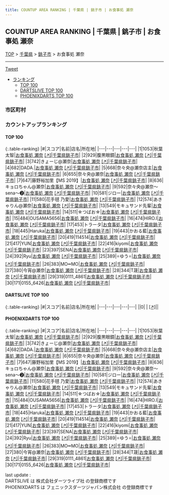 ```yaml
---
title: COUNTUP AREA RANKING | 千葉県 | 銚子市 | お食事処 瀬奈
---
```

## COUNTUP AREA RANKING | 千葉県 | 銚子市 | お食事処 瀬奈

[TOP](/darts/rank/) > [千葉県](/darts/rank/千葉県/) > [銚子市](/darts/rank/千葉県/銚子市/) > お食事処 瀬奈

___

<a href="https://twitter.com/share?ref_src=twsrc%5Etfw" data-text="COUNTUP AREA RANKING | 千葉県銚子市お食事処 瀬奈" class="twitter-share-button" data-hashtags="DARTSLIVE,PHOENIXDARTS,darts,ダーツ" data-show-count="false">Tweet</a>

* [ランキング](#カウントアップランキング)
    * [TOP 100](#top-100)
    * [DARTSLIVE TOP 100](#dartslive-top-100)
    * [PHOENIXDARTS TOP 100](#phoenixdarts-top-100)

### 市区町村

<ul>

</ul>

### カウントアップランキング

#### TOP 100



{:.table-ranking}
|#|スコア|名前|店名|所在地|
|---|---|---|---|---|
|1|1053|<span class="rank-name-pd"><span class="pro-icon-pd"></span>秋葉 太智</span>|<a href="/darts/rank/shops/93838.html">お食事処 瀬奈</a> <a href="https://vs.phoenixdarts.com/jp/shop/shopDetailInfo/s_93838?s_seq=93838">[↗]</a>|<a href="/darts/rank/千葉県/銚子市">千葉県銚子市</a>|
|2|929|<span class="rank-name-pd">腹黒眼鏡</span>|<a href="/darts/rank/shops/93838.html">お食事処 瀬奈</a> <a href="https://vs.phoenixdarts.com/jp/shop/shopDetailInfo/s_93838?s_seq=93838">[↗]</a>|<a href="/darts/rank/千葉県/銚子市">千葉県銚子市</a>|
|3|742|<span class="rank-name-pd">きょーじ@瀬奈</span>|<a href="/darts/rank/shops/93838.html">お食事処 瀬奈</a> <a href="https://vs.phoenixdarts.com/jp/shop/shopDetailInfo/s_93838?s_seq=93838">[↗]</a>|<a href="/darts/rank/千葉県/銚子市">千葉県銚子市</a>|
|4|682|<span class="rank-name-pd">DADA.</span>|<a href="/darts/rank/shops/93838.html">お食事処 瀬奈</a> <a href="https://vs.phoenixdarts.com/jp/shop/shopDetailInfo/s_93838?s_seq=93838">[↗]</a>|<a href="/darts/rank/千葉県/銚子市">千葉県銚子市</a>|
|5|668|<span class="rank-name-pd">奈々央@瀬奈店主</span>|<a href="/darts/rank/shops/93838.html">お食事処 瀬奈</a> <a href="https://vs.phoenixdarts.com/jp/shop/shopDetailInfo/s_93838?s_seq=93838">[↗]</a>|<a href="/darts/rank/千葉県/銚子市">千葉県銚子市</a>|
|6|655|<span class="rank-name-pd">奈々央@瀬奈</span>|<a href="/darts/rank/shops/93838.html">お食事処 瀬奈</a> <a href="https://vs.phoenixdarts.com/jp/shop/shopDetailInfo/s_93838?s_seq=93838">[↗]</a>|<a href="/darts/rank/千葉県/銚子市">千葉県銚子市</a>|
|7|647|<span class="rank-name-pd">藤野裕加里【MS 2019】</span>|<a href="/darts/rank/shops/93838.html">お食事処 瀬奈</a> <a href="https://vs.phoenixdarts.com/jp/shop/shopDetailInfo/s_93838?s_seq=93838">[↗]</a>|<a href="/darts/rank/千葉県/銚子市">千葉県銚子市</a>|
|8|636|<span class="rank-name-pd">キョロちゃん@瀬奈</span>|<a href="/darts/rank/shops/93838.html">お食事処 瀬奈</a> <a href="https://vs.phoenixdarts.com/jp/shop/shopDetailInfo/s_93838?s_seq=93838">[↗]</a>|<a href="/darts/rank/千葉県/銚子市">千葉県銚子市</a>|
|9|592|<span class="rank-name-pd">奈々央@瀬奈～sena～❷</span>|<a href="/darts/rank/shops/93838.html">お食事処 瀬奈</a> <a href="https://vs.phoenixdarts.com/jp/shop/shopDetailInfo/s_93838?s_seq=93838">[↗]</a>|<a href="/darts/rank/千葉県/銚子市">千葉県銚子市</a>|
|10|581|<span class="rank-name-pd">ジロー</span>|<a href="/darts/rank/shops/93838.html">お食事処 瀬奈</a> <a href="https://vs.phoenixdarts.com/jp/shop/shopDetailInfo/s_93838?s_seq=93838">[↗]</a>|<a href="/darts/rank/千葉県/銚子市">千葉県銚子市</a>|
|11|580|<span class="rank-name-pd">花手毬 乃愛</span>|<a href="/darts/rank/shops/93838.html">お食事処 瀬奈</a> <a href="https://vs.phoenixdarts.com/jp/shop/shopDetailInfo/s_93838?s_seq=93838">[↗]</a>|<a href="/darts/rank/千葉県/銚子市">千葉県銚子市</a>|
|12|574|<span class="rank-name-pd">あきゃりん@瀬奈</span>|<a href="/darts/rank/shops/93838.html">お食事処 瀬奈</a> <a href="https://vs.phoenixdarts.com/jp/shop/shopDetailInfo/s_93838?s_seq=93838">[↗]</a>|<a href="/darts/rank/千葉県/銚子市">千葉県銚子市</a>|
|13|549|<span class="rank-name-pd">モキュサンド先輩</span>|<a href="/darts/rank/shops/93838.html">お食事処 瀬奈</a> <a href="https://vs.phoenixdarts.com/jp/shop/shopDetailInfo/s_93838?s_seq=93838">[↗]</a>|<a href="/darts/rank/千葉県/銚子市">千葉県銚子市</a>|
|14|511|<span class="rank-name-pd">☆つばお☆</span>|<a href="/darts/rank/shops/93838.html">お食事処 瀬奈</a> <a href="https://vs.phoenixdarts.com/jp/shop/shopDetailInfo/s_93838?s_seq=93838">[↗]</a>|<a href="/darts/rank/千葉県/銚子市">千葉県銚子市</a>|
|15|484|<span class="rank-name-pd">OUSAMA5656</span>|<a href="/darts/rank/shops/93838.html">お食事処 瀬奈</a> <a href="https://vs.phoenixdarts.com/jp/shop/shopDetailInfo/s_93838?s_seq=93838">[↗]</a>|<a href="/darts/rank/千葉県/銚子市">千葉県銚子市</a>|
|16|474|<span class="rank-name-pd">HIRO.I</span>|<a href="/darts/rank/shops/93838.html">お食事処 瀬奈</a> <a href="https://vs.phoenixdarts.com/jp/shop/shopDetailInfo/s_93838?s_seq=93838">[↗]</a>|<a href="/darts/rank/千葉県/銚子市">千葉県銚子市</a>|
|17|453|<span class="rank-name-pd">トラータ</span>|<a href="/darts/rank/shops/93838.html">お食事処 瀬奈</a> <a href="https://vs.phoenixdarts.com/jp/shop/shopDetailInfo/s_93838?s_seq=93838">[↗]</a>|<a href="/darts/rank/千葉県/銚子市">千葉県銚子市</a>|
|18|445|<span class="rank-name-pd">Haruka</span>|<a href="/darts/rank/shops/93838.html">お食事処 瀬奈</a> <a href="https://vs.phoenixdarts.com/jp/shop/shopDetailInfo/s_93838?s_seq=93838">[↗]</a>|<a href="/darts/rank/千葉県/銚子市">千葉県銚子市</a>|
|19|443|<span class="rank-name-pd">かおる藍</span>|<a href="/darts/rank/shops/93838.html">お食事処 瀬奈</a> <a href="https://vs.phoenixdarts.com/jp/shop/shopDetailInfo/s_93838?s_seq=93838">[↗]</a>|<a href="/darts/rank/千葉県/銚子市">千葉県銚子市</a>|
|20|419|<span class="rank-name-pd">114514</span>|<a href="/darts/rank/shops/93838.html">お食事処 瀬奈</a> <a href="https://vs.phoenixdarts.com/jp/shop/shopDetailInfo/s_93838?s_seq=93838">[↗]</a>|<a href="/darts/rank/千葉県/銚子市">千葉県銚子市</a>|
|21|417|<span class="rank-name-pd">YUN</span>|<a href="/darts/rank/shops/93838.html">お食事処 瀬奈</a> <a href="https://vs.phoenixdarts.com/jp/shop/shopDetailInfo/s_93838?s_seq=93838">[↗]</a>|<a href="/darts/rank/千葉県/銚子市">千葉県銚子市</a>|
|22|416|<span class="rank-name-pd">kiyomi</span>|<a href="/darts/rank/shops/93838.html">お食事処 瀬奈</a> <a href="https://vs.phoenixdarts.com/jp/shop/shopDetailInfo/s_93838?s_seq=93838">[↗]</a>|<a href="/darts/rank/千葉県/銚子市">千葉県銚子市</a>|
|23|397|<span class="rank-name-pd">SENA</span>|<a href="/darts/rank/shops/93838.html">お食事処 瀬奈</a> <a href="https://vs.phoenixdarts.com/jp/shop/shopDetailInfo/s_93838?s_seq=93838">[↗]</a>|<a href="/darts/rank/千葉県/銚子市">千葉県銚子市</a>|
|24|392|<span class="rank-name-pd">Ryu</span>|<a href="/darts/rank/shops/93838.html">お食事処 瀬奈</a> <a href="https://vs.phoenixdarts.com/jp/shop/shopDetailInfo/s_93838?s_seq=93838">[↗]</a>|<a href="/darts/rank/千葉県/銚子市">千葉県銚子市</a>|
|25|389|<span class="rank-name-pd">⭐️ゆう⭐️</span>|<a href="/darts/rank/shops/93838.html">お食事処 瀬奈</a> <a href="https://vs.phoenixdarts.com/jp/shop/shopDetailInfo/s_93838?s_seq=93838">[↗]</a>|<a href="/darts/rank/千葉県/銚子市">千葉県銚子市</a>|
|26|383|<span class="rank-name-pd">MO➖MO</span>|<a href="/darts/rank/shops/93838.html">お食事処 瀬奈</a> <a href="https://vs.phoenixdarts.com/jp/shop/shopDetailInfo/s_93838?s_seq=93838">[↗]</a>|<a href="/darts/rank/千葉県/銚子市">千葉県銚子市</a>|
|27|380|<span class="rank-name-pd">今宵@瀬奈</span>|<a href="/darts/rank/shops/93838.html">お食事処 瀬奈</a> <a href="https://vs.phoenixdarts.com/jp/shop/shopDetailInfo/s_93838?s_seq=93838">[↗]</a>|<a href="/darts/rank/千葉県/銚子市">千葉県銚子市</a>|
|28|344|<span class="rank-name-pd">T晟</span>|<a href="/darts/rank/shops/93838.html">お食事処 瀬奈</a> <a href="https://vs.phoenixdarts.com/jp/shop/shopDetailInfo/s_93838?s_seq=93838">[↗]</a>|<a href="/darts/rank/千葉県/銚子市">千葉県銚子市</a>|
|29|319|<span class="rank-name-pd">0111_4861</span>|<a href="/darts/rank/shops/93838.html">お食事処 瀬奈</a> <a href="https://vs.phoenixdarts.com/jp/shop/shopDetailInfo/s_93838?s_seq=93838">[↗]</a>|<a href="/darts/rank/千葉県/銚子市">千葉県銚子市</a>|
|30|171|<span class="rank-name-pd">0155_6426</span>|<a href="/darts/rank/shops/93838.html">お食事処 瀬奈</a> <a href="https://vs.phoenixdarts.com/jp/shop/shopDetailInfo/s_93838?s_seq=93838">[↗]</a>|<a href="/darts/rank/千葉県/銚子市">千葉県銚子市</a>|


#### DARTSLIVE TOP 100



{:.table-ranking}
|#|スコア|名前|店名|所在地|
|---|---|---|---|---|
||0|<span class="rank-name-dl"> </span>|<a href="/darts/rank/shops/.html"></a> <a href="">[↗]</a>|<a href="/darts/rank//"></a>|


#### PHOENIXDARTS TOP 100



{:.table-ranking}
|#|スコア|名前|店名|所在地|
|---|---|---|---|---|
|1|1053|<span class="rank-name-pd"><span class="pro-icon-pd"></span>秋葉 太智</span>|<a href="/darts/rank/shops/93838.html">お食事処 瀬奈</a> <a href="https://vs.phoenixdarts.com/jp/shop/shopDetailInfo/s_93838?s_seq=93838">[↗]</a>|<a href="/darts/rank/千葉県/銚子市">千葉県銚子市</a>|
|2|929|<span class="rank-name-pd">腹黒眼鏡</span>|<a href="/darts/rank/shops/93838.html">お食事処 瀬奈</a> <a href="https://vs.phoenixdarts.com/jp/shop/shopDetailInfo/s_93838?s_seq=93838">[↗]</a>|<a href="/darts/rank/千葉県/銚子市">千葉県銚子市</a>|
|3|742|<span class="rank-name-pd">きょーじ@瀬奈</span>|<a href="/darts/rank/shops/93838.html">お食事処 瀬奈</a> <a href="https://vs.phoenixdarts.com/jp/shop/shopDetailInfo/s_93838?s_seq=93838">[↗]</a>|<a href="/darts/rank/千葉県/銚子市">千葉県銚子市</a>|
|4|682|<span class="rank-name-pd">DADA.</span>|<a href="/darts/rank/shops/93838.html">お食事処 瀬奈</a> <a href="https://vs.phoenixdarts.com/jp/shop/shopDetailInfo/s_93838?s_seq=93838">[↗]</a>|<a href="/darts/rank/千葉県/銚子市">千葉県銚子市</a>|
|5|668|<span class="rank-name-pd">奈々央@瀬奈店主</span>|<a href="/darts/rank/shops/93838.html">お食事処 瀬奈</a> <a href="https://vs.phoenixdarts.com/jp/shop/shopDetailInfo/s_93838?s_seq=93838">[↗]</a>|<a href="/darts/rank/千葉県/銚子市">千葉県銚子市</a>|
|6|655|<span class="rank-name-pd">奈々央@瀬奈</span>|<a href="/darts/rank/shops/93838.html">お食事処 瀬奈</a> <a href="https://vs.phoenixdarts.com/jp/shop/shopDetailInfo/s_93838?s_seq=93838">[↗]</a>|<a href="/darts/rank/千葉県/銚子市">千葉県銚子市</a>|
|7|647|<span class="rank-name-pd">藤野裕加里【MS 2019】</span>|<a href="/darts/rank/shops/93838.html">お食事処 瀬奈</a> <a href="https://vs.phoenixdarts.com/jp/shop/shopDetailInfo/s_93838?s_seq=93838">[↗]</a>|<a href="/darts/rank/千葉県/銚子市">千葉県銚子市</a>|
|8|636|<span class="rank-name-pd">キョロちゃん@瀬奈</span>|<a href="/darts/rank/shops/93838.html">お食事処 瀬奈</a> <a href="https://vs.phoenixdarts.com/jp/shop/shopDetailInfo/s_93838?s_seq=93838">[↗]</a>|<a href="/darts/rank/千葉県/銚子市">千葉県銚子市</a>|
|9|592|<span class="rank-name-pd">奈々央@瀬奈～sena～❷</span>|<a href="/darts/rank/shops/93838.html">お食事処 瀬奈</a> <a href="https://vs.phoenixdarts.com/jp/shop/shopDetailInfo/s_93838?s_seq=93838">[↗]</a>|<a href="/darts/rank/千葉県/銚子市">千葉県銚子市</a>|
|10|581|<span class="rank-name-pd">ジロー</span>|<a href="/darts/rank/shops/93838.html">お食事処 瀬奈</a> <a href="https://vs.phoenixdarts.com/jp/shop/shopDetailInfo/s_93838?s_seq=93838">[↗]</a>|<a href="/darts/rank/千葉県/銚子市">千葉県銚子市</a>|
|11|580|<span class="rank-name-pd">花手毬 乃愛</span>|<a href="/darts/rank/shops/93838.html">お食事処 瀬奈</a> <a href="https://vs.phoenixdarts.com/jp/shop/shopDetailInfo/s_93838?s_seq=93838">[↗]</a>|<a href="/darts/rank/千葉県/銚子市">千葉県銚子市</a>|
|12|574|<span class="rank-name-pd">あきゃりん@瀬奈</span>|<a href="/darts/rank/shops/93838.html">お食事処 瀬奈</a> <a href="https://vs.phoenixdarts.com/jp/shop/shopDetailInfo/s_93838?s_seq=93838">[↗]</a>|<a href="/darts/rank/千葉県/銚子市">千葉県銚子市</a>|
|13|549|<span class="rank-name-pd">モキュサンド先輩</span>|<a href="/darts/rank/shops/93838.html">お食事処 瀬奈</a> <a href="https://vs.phoenixdarts.com/jp/shop/shopDetailInfo/s_93838?s_seq=93838">[↗]</a>|<a href="/darts/rank/千葉県/銚子市">千葉県銚子市</a>|
|14|511|<span class="rank-name-pd">☆つばお☆</span>|<a href="/darts/rank/shops/93838.html">お食事処 瀬奈</a> <a href="https://vs.phoenixdarts.com/jp/shop/shopDetailInfo/s_93838?s_seq=93838">[↗]</a>|<a href="/darts/rank/千葉県/銚子市">千葉県銚子市</a>|
|15|484|<span class="rank-name-pd">OUSAMA5656</span>|<a href="/darts/rank/shops/93838.html">お食事処 瀬奈</a> <a href="https://vs.phoenixdarts.com/jp/shop/shopDetailInfo/s_93838?s_seq=93838">[↗]</a>|<a href="/darts/rank/千葉県/銚子市">千葉県銚子市</a>|
|16|474|<span class="rank-name-pd">HIRO.I</span>|<a href="/darts/rank/shops/93838.html">お食事処 瀬奈</a> <a href="https://vs.phoenixdarts.com/jp/shop/shopDetailInfo/s_93838?s_seq=93838">[↗]</a>|<a href="/darts/rank/千葉県/銚子市">千葉県銚子市</a>|
|17|453|<span class="rank-name-pd">トラータ</span>|<a href="/darts/rank/shops/93838.html">お食事処 瀬奈</a> <a href="https://vs.phoenixdarts.com/jp/shop/shopDetailInfo/s_93838?s_seq=93838">[↗]</a>|<a href="/darts/rank/千葉県/銚子市">千葉県銚子市</a>|
|18|445|<span class="rank-name-pd">Haruka</span>|<a href="/darts/rank/shops/93838.html">お食事処 瀬奈</a> <a href="https://vs.phoenixdarts.com/jp/shop/shopDetailInfo/s_93838?s_seq=93838">[↗]</a>|<a href="/darts/rank/千葉県/銚子市">千葉県銚子市</a>|
|19|443|<span class="rank-name-pd">かおる藍</span>|<a href="/darts/rank/shops/93838.html">お食事処 瀬奈</a> <a href="https://vs.phoenixdarts.com/jp/shop/shopDetailInfo/s_93838?s_seq=93838">[↗]</a>|<a href="/darts/rank/千葉県/銚子市">千葉県銚子市</a>|
|20|419|<span class="rank-name-pd">114514</span>|<a href="/darts/rank/shops/93838.html">お食事処 瀬奈</a> <a href="https://vs.phoenixdarts.com/jp/shop/shopDetailInfo/s_93838?s_seq=93838">[↗]</a>|<a href="/darts/rank/千葉県/銚子市">千葉県銚子市</a>|
|21|417|<span class="rank-name-pd">YUN</span>|<a href="/darts/rank/shops/93838.html">お食事処 瀬奈</a> <a href="https://vs.phoenixdarts.com/jp/shop/shopDetailInfo/s_93838?s_seq=93838">[↗]</a>|<a href="/darts/rank/千葉県/銚子市">千葉県銚子市</a>|
|22|416|<span class="rank-name-pd">kiyomi</span>|<a href="/darts/rank/shops/93838.html">お食事処 瀬奈</a> <a href="https://vs.phoenixdarts.com/jp/shop/shopDetailInfo/s_93838?s_seq=93838">[↗]</a>|<a href="/darts/rank/千葉県/銚子市">千葉県銚子市</a>|
|23|397|<span class="rank-name-pd">SENA</span>|<a href="/darts/rank/shops/93838.html">お食事処 瀬奈</a> <a href="https://vs.phoenixdarts.com/jp/shop/shopDetailInfo/s_93838?s_seq=93838">[↗]</a>|<a href="/darts/rank/千葉県/銚子市">千葉県銚子市</a>|
|24|392|<span class="rank-name-pd">Ryu</span>|<a href="/darts/rank/shops/93838.html">お食事処 瀬奈</a> <a href="https://vs.phoenixdarts.com/jp/shop/shopDetailInfo/s_93838?s_seq=93838">[↗]</a>|<a href="/darts/rank/千葉県/銚子市">千葉県銚子市</a>|
|25|389|<span class="rank-name-pd">⭐️ゆう⭐️</span>|<a href="/darts/rank/shops/93838.html">お食事処 瀬奈</a> <a href="https://vs.phoenixdarts.com/jp/shop/shopDetailInfo/s_93838?s_seq=93838">[↗]</a>|<a href="/darts/rank/千葉県/銚子市">千葉県銚子市</a>|
|26|383|<span class="rank-name-pd">MO➖MO</span>|<a href="/darts/rank/shops/93838.html">お食事処 瀬奈</a> <a href="https://vs.phoenixdarts.com/jp/shop/shopDetailInfo/s_93838?s_seq=93838">[↗]</a>|<a href="/darts/rank/千葉県/銚子市">千葉県銚子市</a>|
|27|380|<span class="rank-name-pd">今宵@瀬奈</span>|<a href="/darts/rank/shops/93838.html">お食事処 瀬奈</a> <a href="https://vs.phoenixdarts.com/jp/shop/shopDetailInfo/s_93838?s_seq=93838">[↗]</a>|<a href="/darts/rank/千葉県/銚子市">千葉県銚子市</a>|
|28|344|<span class="rank-name-pd">T晟</span>|<a href="/darts/rank/shops/93838.html">お食事処 瀬奈</a> <a href="https://vs.phoenixdarts.com/jp/shop/shopDetailInfo/s_93838?s_seq=93838">[↗]</a>|<a href="/darts/rank/千葉県/銚子市">千葉県銚子市</a>|
|29|319|<span class="rank-name-pd">0111_4861</span>|<a href="/darts/rank/shops/93838.html">お食事処 瀬奈</a> <a href="https://vs.phoenixdarts.com/jp/shop/shopDetailInfo/s_93838?s_seq=93838">[↗]</a>|<a href="/darts/rank/千葉県/銚子市">千葉県銚子市</a>|
|30|171|<span class="rank-name-pd">0155_6426</span>|<a href="/darts/rank/shops/93838.html">お食事処 瀬奈</a> <a href="https://vs.phoenixdarts.com/jp/shop/shopDetailInfo/s_93838?s_seq=93838">[↗]</a>|<a href="/darts/rank/千葉県/銚子市">千葉県銚子市</a>|


<div class="footer border-top border-gray-light mt-5 pt-3 text-right text-gray">
    last update : <span style="font-weight: italic" id="foot_last_modified"></span><br />
    DARTSLIVE は 株式会社ダーツライブ社 の登録商標です<br />
    PHOENIXDARTS は フェニックスダーツジャパン株式会社 の登録商標です<br />
</div>

<script src="https://cdnjs.cloudflare.com/ajax/libs/jquery.tablesorter/2.31.3/js/jquery.tablesorter.min.js" integrity="sha512-qzgd5cYSZcosqpzpn7zF2ZId8f/8CHmFKZ8j7mU4OUXTNRd5g+ZHBPsgKEwoqxCtdQvExE5LprwwPAgoicguNg==" crossorigin="anonymous" referrerpolicy="no-referrer"></script>
<link rel="stylesheet" href="https://cdnjs.cloudflare.com/ajax/libs/jquery.tablesorter/2.31.3/css/theme.default.min.css" integrity="sha512-wghhOJkjQX0Lh3NSWvNKeZ0ZpNn+SPVXX1Qyc9OCaogADktxrBiBdKGDoqVUOyhStvMBmJQ8ZdMHiR3wuEq8+w==" crossorigin="anonymous" referrerpolicy="no-referrer" />
<script>
$(function() {
    $(".table-ranking").tablesorter({sortList:[[0, 0]]});
    $("#foot_last_modified").text(formatDate(new Date(document.lastModified), 'yyyy-MM-dd HH:mm:ss'));
});
</script>

<script async src="https://platform.twitter.com/widgets.js" charset="utf-8"></script>
